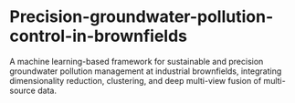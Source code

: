 # Precision-groundwater-pollution-control-in-brownfields
A machine learning-based framework for sustainable and precision groundwater pollution management at industrial brownfields, integrating dimensionality reduction, clustering, and deep multi-view fusion of multi-source data.
